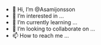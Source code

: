 - 👋 Hi, I’m @Asamijonsson
- 👀 I’m interested in ...
- 🌱 I’m currently learning ...
- 💞️ I’m looking to collaborate on ...
- 📫 How to reach me ...

<!---
Asamijonsson/Asamijonsson is a ✨ special ✨ repository because its `README.md` (this file) appears on your GitHub profile.
You can click the Preview link to take a look at your changes.
--->
